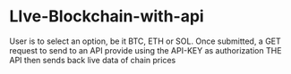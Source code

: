 # LIve-Blockchain-with-api
User is to select an option, be it BTC, ETH or SOL. Once submitted, a GET request to send to an API provide using the API-KEY as authorization
THE API then sends back live data of chain prices
